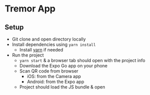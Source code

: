 # Tremor App

## Setup

-  Git clone and open directory locally
-  Install dependencies using `yarn install`
   -  Install [yarn](https://classic.yarnpkg.com/en/docs/install) if needed
-  Run the project
   -  `yarn start` & a browser tab should open with the project info
   -  Download the Expo Go app on your phone
   -  Scan QR code from browser
      -  iOS: from the Camera app
      -  Android: from the Expo app
   -  Project should load the JS bundle & open

